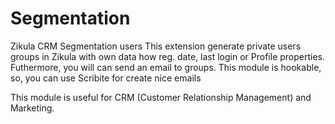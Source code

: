 # Segmentation
Zikula CRM Segmentation users
This extension generate private users groups in Zikula with own data how reg. date, last login or Profile properties.
Futhermore, you will can send an email to groups. This module  is hookable, so, you can use Scribite for create nice emails

This module is useful for CRM (Customer Relationship Management) and Marketing.